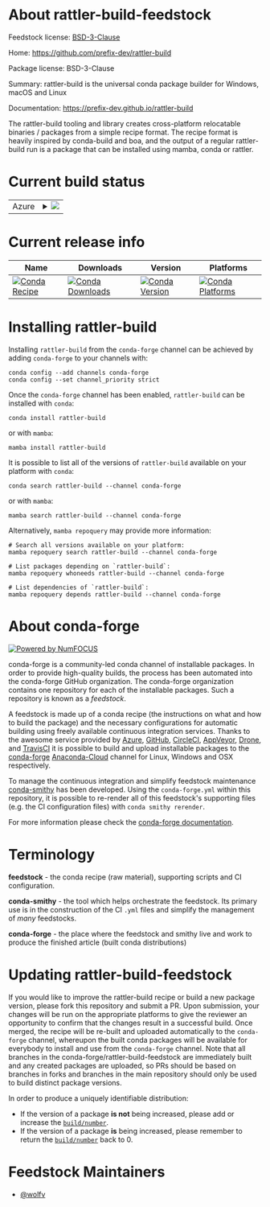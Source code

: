 About rattler-build-feedstock
=============================

Feedstock license: [BSD-3-Clause](https://github.com/conda-forge/rattler-build-feedstock/blob/main/LICENSE.txt)

Home: https://github.com/prefix-dev/rattler-build

Package license: BSD-3-Clause

Summary: rattler-build is the universal conda package builder for Windows, macOS and Linux

Documentation: https://prefix-dev.github.io/rattler-build

The rattler-build tooling and library creates cross-platform relocatable binaries / packages
from a simple recipe format.
The recipe format is heavily inspired by conda-build and boa, and the output of a regular
rattler-build run is a package that can be installed using mamba, conda or rattler.


Current build status
====================


<table>
    
  <tr>
    <td>Azure</td>
    <td>
      <details>
        <summary>
          <a href="https://dev.azure.com/conda-forge/feedstock-builds/_build/latest?definitionId=19367&branchName=main">
            <img src="https://dev.azure.com/conda-forge/feedstock-builds/_apis/build/status/rattler-build-feedstock?branchName=main">
          </a>
        </summary>
        <table>
          <thead><tr><th>Variant</th><th>Status</th></tr></thead>
          <tbody><tr>
              <td>linux_64</td>
              <td>
                <a href="https://dev.azure.com/conda-forge/feedstock-builds/_build/latest?definitionId=19367&branchName=main">
                  <img src="https://dev.azure.com/conda-forge/feedstock-builds/_apis/build/status/rattler-build-feedstock?branchName=main&jobName=linux&configuration=linux%20linux_64_" alt="variant">
                </a>
              </td>
            </tr><tr>
              <td>linux_aarch64</td>
              <td>
                <a href="https://dev.azure.com/conda-forge/feedstock-builds/_build/latest?definitionId=19367&branchName=main">
                  <img src="https://dev.azure.com/conda-forge/feedstock-builds/_apis/build/status/rattler-build-feedstock?branchName=main&jobName=linux&configuration=linux%20linux_aarch64_" alt="variant">
                </a>
              </td>
            </tr><tr>
              <td>osx_64</td>
              <td>
                <a href="https://dev.azure.com/conda-forge/feedstock-builds/_build/latest?definitionId=19367&branchName=main">
                  <img src="https://dev.azure.com/conda-forge/feedstock-builds/_apis/build/status/rattler-build-feedstock?branchName=main&jobName=osx&configuration=osx%20osx_64_" alt="variant">
                </a>
              </td>
            </tr><tr>
              <td>osx_arm64</td>
              <td>
                <a href="https://dev.azure.com/conda-forge/feedstock-builds/_build/latest?definitionId=19367&branchName=main">
                  <img src="https://dev.azure.com/conda-forge/feedstock-builds/_apis/build/status/rattler-build-feedstock?branchName=main&jobName=osx&configuration=osx%20osx_arm64_" alt="variant">
                </a>
              </td>
            </tr><tr>
              <td>win_64</td>
              <td>
                <a href="https://dev.azure.com/conda-forge/feedstock-builds/_build/latest?definitionId=19367&branchName=main">
                  <img src="https://dev.azure.com/conda-forge/feedstock-builds/_apis/build/status/rattler-build-feedstock?branchName=main&jobName=win&configuration=win%20win_64_" alt="variant">
                </a>
              </td>
            </tr>
          </tbody>
        </table>
      </details>
    </td>
  </tr>
</table>

Current release info
====================

| Name | Downloads | Version | Platforms |
| --- | --- | --- | --- |
| [![Conda Recipe](https://img.shields.io/badge/recipe-rattler--build-green.svg)](https://anaconda.org/conda-forge/rattler-build) | [![Conda Downloads](https://img.shields.io/conda/dn/conda-forge/rattler-build.svg)](https://anaconda.org/conda-forge/rattler-build) | [![Conda Version](https://img.shields.io/conda/vn/conda-forge/rattler-build.svg)](https://anaconda.org/conda-forge/rattler-build) | [![Conda Platforms](https://img.shields.io/conda/pn/conda-forge/rattler-build.svg)](https://anaconda.org/conda-forge/rattler-build) |

Installing rattler-build
========================

Installing `rattler-build` from the `conda-forge` channel can be achieved by adding `conda-forge` to your channels with:

```
conda config --add channels conda-forge
conda config --set channel_priority strict
```

Once the `conda-forge` channel has been enabled, `rattler-build` can be installed with `conda`:

```
conda install rattler-build
```

or with `mamba`:

```
mamba install rattler-build
```

It is possible to list all of the versions of `rattler-build` available on your platform with `conda`:

```
conda search rattler-build --channel conda-forge
```

or with `mamba`:

```
mamba search rattler-build --channel conda-forge
```

Alternatively, `mamba repoquery` may provide more information:

```
# Search all versions available on your platform:
mamba repoquery search rattler-build --channel conda-forge

# List packages depending on `rattler-build`:
mamba repoquery whoneeds rattler-build --channel conda-forge

# List dependencies of `rattler-build`:
mamba repoquery depends rattler-build --channel conda-forge
```


About conda-forge
=================

[![Powered by
NumFOCUS](https://img.shields.io/badge/powered%20by-NumFOCUS-orange.svg?style=flat&colorA=E1523D&colorB=007D8A)](https://numfocus.org)

conda-forge is a community-led conda channel of installable packages.
In order to provide high-quality builds, the process has been automated into the
conda-forge GitHub organization. The conda-forge organization contains one repository
for each of the installable packages. Such a repository is known as a *feedstock*.

A feedstock is made up of a conda recipe (the instructions on what and how to build
the package) and the necessary configurations for automatic building using freely
available continuous integration services. Thanks to the awesome service provided by
[Azure](https://azure.microsoft.com/en-us/services/devops/), [GitHub](https://github.com/),
[CircleCI](https://circleci.com/), [AppVeyor](https://www.appveyor.com/),
[Drone](https://cloud.drone.io/welcome), and [TravisCI](https://travis-ci.com/)
it is possible to build and upload installable packages to the
[conda-forge](https://anaconda.org/conda-forge) [Anaconda-Cloud](https://anaconda.org/)
channel for Linux, Windows and OSX respectively.

To manage the continuous integration and simplify feedstock maintenance
[conda-smithy](https://github.com/conda-forge/conda-smithy) has been developed.
Using the ``conda-forge.yml`` within this repository, it is possible to re-render all of
this feedstock's supporting files (e.g. the CI configuration files) with ``conda smithy rerender``.

For more information please check the [conda-forge documentation](https://conda-forge.org/docs/).

Terminology
===========

**feedstock** - the conda recipe (raw material), supporting scripts and CI configuration.

**conda-smithy** - the tool which helps orchestrate the feedstock.
                   Its primary use is in the construction of the CI ``.yml`` files
                   and simplify the management of *many* feedstocks.

**conda-forge** - the place where the feedstock and smithy live and work to
                  produce the finished article (built conda distributions)


Updating rattler-build-feedstock
================================

If you would like to improve the rattler-build recipe or build a new
package version, please fork this repository and submit a PR. Upon submission,
your changes will be run on the appropriate platforms to give the reviewer an
opportunity to confirm that the changes result in a successful build. Once
merged, the recipe will be re-built and uploaded automatically to the
`conda-forge` channel, whereupon the built conda packages will be available for
everybody to install and use from the `conda-forge` channel.
Note that all branches in the conda-forge/rattler-build-feedstock are
immediately built and any created packages are uploaded, so PRs should be based
on branches in forks and branches in the main repository should only be used to
build distinct package versions.

In order to produce a uniquely identifiable distribution:
 * If the version of a package **is not** being increased, please add or increase
   the [``build/number``](https://docs.conda.io/projects/conda-build/en/latest/resources/define-metadata.html#build-number-and-string).
 * If the version of a package **is** being increased, please remember to return
   the [``build/number``](https://docs.conda.io/projects/conda-build/en/latest/resources/define-metadata.html#build-number-and-string)
   back to 0.

Feedstock Maintainers
=====================

* [@wolfv](https://github.com/wolfv/)


<!-- dummy commit to enable rerendering -->


